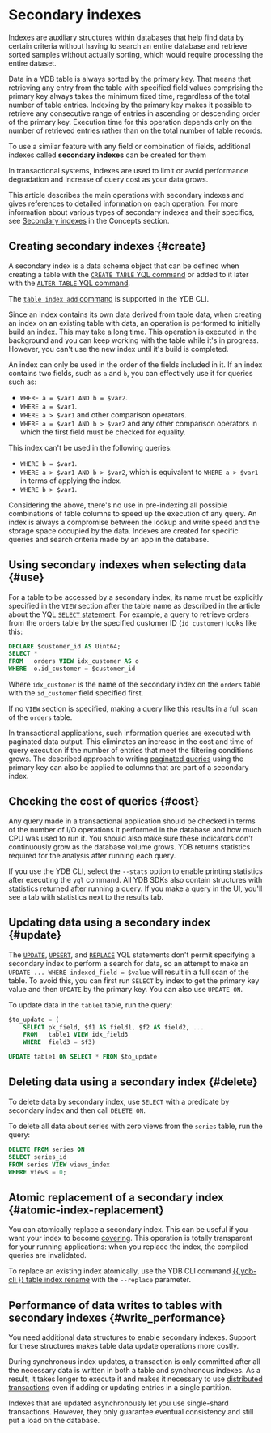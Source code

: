# Secondary indexes

[Indexes](https://en.wikipedia.org/wiki/Database_index) are auxiliary structures within databases that help find data by certain criteria without having to search an entire database and retrieve sorted samples without actually sorting, which would require processing the entire dataset.

Data in a YDB table is always sorted by the primary key. That means that retrieving any entry from the table with specified field values comprising the primary key always takes the minimum fixed time, regardless of the total number of table entries. Indexing by the primary key makes it possible to retrieve any consecutive range of entries in ascending or descending order of the primary key. Execution time for this operation depends only on the number of retrieved entries rather than on the total number of table records.

To use a similar feature with any field or combination of fields, additional indexes called **secondary indexes** can be created for them

In transactional systems, indexes are used to limit or avoid performance degradation and increase of query cost as your data grows.

This article describes the main operations with secondary indexes and gives references to detailed information on each operation. For more information about various types of secondary indexes and their specifics, see [Secondary indexes](../concepts/secondary_indexes.md) in the Concepts section.

## Creating secondary indexes {#create}

A secondary index is a data schema object that can be defined when creating a table with the [`CREATE TABLE` YQL command](../yql/reference/syntax/create_table.md) or added to it later with the [`ALTER TABLE` YQL command](../yql/reference/syntax/alter_table.md).

The [`table index add` command](../reference/ydb-cli/commands/secondary_index.md#add) is supported in the YDB CLI.

Since an index contains its own data derived from table data, when creating an index on an existing table with data, an operation is performed to initially build an index. This may take a long time. This operation is executed in the background and you can keep working with the table while it's in progress. However, you can't use the new index until it's build is completed.

An index can only be used in the order of the fields included in it. If an index contains two fields, such as `a` and `b`, you can effectively use it for queries such as:
* `WHERE a = $var1 AND b = $var2`.
* `WHERE a = $var1`.
* `WHERE a > $var1` and other comparison operators.
* `WHERE a = $var1 AND b > $var2` and any other comparison operators in which the first field must be checked for equality.

This index can't be used in the following queries:
* `WHERE b = $var1`.
* `WHERE a > $var1 AND b > $var2`, which is equivalent to `WHERE a > $var1` in terms of applying the index.
* `WHERE b > $var1`.

Considering the above, there's no use in pre-indexing all possible combinations of table columns to speed up the execution of any query. An index is always a compromise between the lookup and write speed and the storage space occupied by the data. Indexes are created for specific queries and search criteria made by an app in the database.

## Using secondary indexes when selecting data {#use}

For a table to be accessed by a secondary index, its name must be explicitly specified in the `VIEW` section after the table name as described in the article about the YQL [`SELECT` statement](../yql/reference/syntax/select#secondary_index). For example, a query to retrieve orders from the `orders` table by the specified customer ID (`id_customer`) looks like this:

```sql
DECLARE $customer_id AS Uint64;
SELECT *
FROM   orders VIEW idx_customer AS o
WHERE  o.id_customer = $customer_id
```

Where `idx_customer` is the name of the secondary index on the `orders` table with the `id_customer` field specified first.

If no `VIEW` section is specified, making a query like this results in a full scan of the `orders` table.

In transactional applications, such information queries are executed with paginated data output. This eliminates an increase in the cost and time of query execution if the number of entries that meet the filtering conditions grows. The described approach to writing [paginated queries](../dev/paging.md) using the primary key can also be applied to columns that are part of a secondary index.

## Checking the cost of queries {#cost}

Any query made in a transactional application should be checked in terms of the number of I/O operations it performed in the database and how much CPU was used to run it. You should also make sure these indicators don't continuously grow as the database volume grows. YDB returns statistics required for the analysis after running each query.

If you use the YDB CLI, select the `--stats` option to enable printing statistics after executing the `yql` command. All YDB SDKs also contain structures with statistics returned after running a query. If you make a query in the UI, you'll see a tab with statistics next to the results tab.

## Updating data using a secondary index {#update}

The [`UPDATE`](../yql/reference/syntax/update.md), [`UPSERT`](../yql/reference/syntax/upsert_into.md), and [`REPLACE`](../yql/reference/syntax/replace_into.md) YQL statements don't permit specifying a secondary index to perform a search for data, so an attempt to make an `UPDATE ... WHERE indexed_field = $value` will result in a full scan of the table. To avoid this, you can first run `SELECT` by index to get the primary key value and then `UPDATE` by the primary key. You can also use `UPDATE ON`.

To update data in the `table1` table, run the query:

```sql
$to_update = (
    SELECT pk_field, $f1 AS field1, $f2 AS field2, ...
    FROM   table1 VIEW idx_field3
    WHERE  field3 = $f3)

UPDATE table1 ON SELECT * FROM $to_update
```

## Deleting data using a secondary index {#delete}

To delete data by secondary index, use `SELECT` with a predicate by secondary index and then call `DELETE ON`.

To delete all data about series with zero views from the `series` table, run the query:

```sql
DELETE FROM series ON
SELECT series_id
FROM series VIEW views_index
WHERE views = 0;
```

## Atomic replacement of a secondary index {#atomic-index-replacement}

You can atomically replace a secondary index. This can be useful if you want your index to become [covering](../concepts/secondary_indexes.md#covering). This operation is totally transparent for your running applications: when you replace the index, the compiled queries are invalidated.

To replace an existing index atomically, use the YDB CLI command [{{ ydb-cli }} table index rename](../reference/ydb-cli/commands/secondary_index.md#rename) with the  `--replace` parameter.

## Performance of data writes to tables with secondary indexes {#write_performance}

You need additional data structures to enable secondary indexes. Support for these structures makes table data update operations more costly.

During synchronous index updates, a transaction is only committed after all the necessary data is written in both a table and synchronous indexes. As a result, it takes longer to execute it and makes it necessary to use [distributed transactions](../concepts/transactions.md#distributed-tx) even if adding or updating entries in a single partition.

Indexes that are updated asynchronously let you use single-shard transactions. However, they only guarantee eventual consistency and still put a load on the database.
